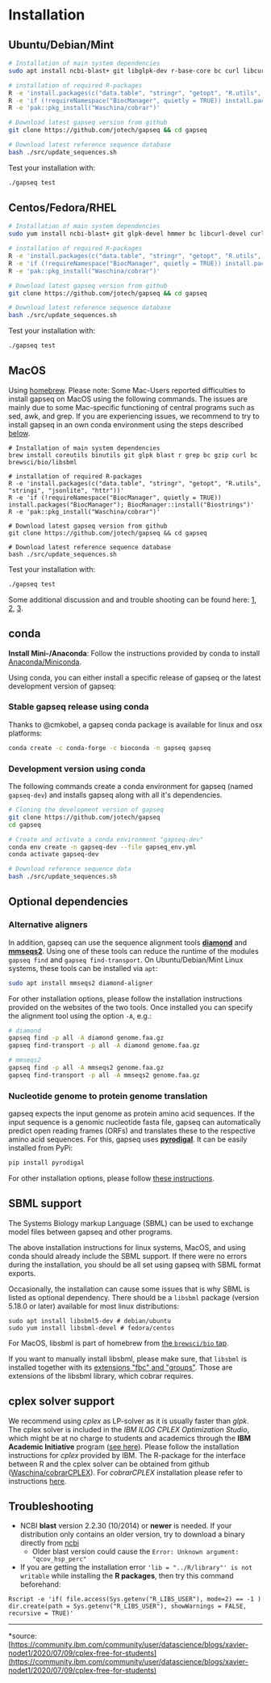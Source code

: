 # Installation

## Ubuntu/Debian/Mint

```sh
# Installation of main system dependencies
sudo apt install ncbi-blast+ git libglpk-dev r-base-core bc curl libcurl4-openssl-dev libssl-dev libsbml5-dev bc

# installation of required R-packages
R -e 'install.packages(c("data.table", "stringr", "getopt", "R.utils", "stringi", "jsonlite", "httr", "pak"))'
R -e 'if (!requireNamespace("BiocManager", quietly = TRUE)) install.packages("BiocManager"); BiocManager::install("Biostrings")'
R -e 'pak::pkg_install("Waschina/cobrar")'

# Download latest gapseq version from github
git clone https://github.com/jotech/gapseq && cd gapseq

# Download latest reference sequence database
bash ./src/update_sequences.sh
```

Test your installation with:
```sh
./gapseq test
```

## Centos/Fedora/RHEL
```sh
# Installation of main system dependencies
sudo yum install ncbi-blast+ git glpk-devel hmmer bc libcurl-devel curl openssl-devel libsbml-devel bc

# installation of required R-packages
R -e 'install.packages(c("data.table", "stringr", "getopt", "R.utils", "stringi", "jsonlite", "httr", "pak"))'
R -e 'if (!requireNamespace("BiocManager", quietly = TRUE)) install.packages("BiocManager"); BiocManager::install("Biostrings")'
R -e 'pak::pkg_install("Waschina/cobrar")'

# Download latest gapseq version from github
git clone https://github.com/jotech/gapseq && cd gapseq

# Download latest reference sequence database
bash ./src/update_sequences.sh
```

Test your installation with:
```sh
./gapseq test
```

## MacOS
Using [homebrew](https://brew.sh). Please note: Some Mac-Users reported difficulties to install gapseq on MacOS using the following commands. The issues are mainly due to some Mac-specific functioning of central programs such as sed, awk, and grep. If you are experiencing issues, we recommend to try to install gapseq in an own conda environment using the steps described [below](#conda).
```
# Installation of main system dependencies
brew install coreutils binutils git glpk blast r grep bc gzip curl bc brewsci/bio/libsbml

# installation of required R-packages
R -e 'install.packages(c("data.table", "stringr", "getopt", "R.utils", "stringi", "jsonlite", "httr"))'
R -e 'if (!requireNamespace("BiocManager", quietly = TRUE)) install.packages("BiocManager"); BiocManager::install("Biostrings")'
R -e 'pak::pkg_install("Waschina/cobrar")'

# Download latest gapseq version from github
git clone https://github.com/jotech/gapseq && cd gapseq

# Download latest reference sequence database
bash ./src/update_sequences.sh
```

Test your installation with:
```sh
./gapseq test
```

Some additional discussion and and trouble shooting can be found here: [1](https://apple.stackexchange.com/a/69332), [2](https://github.com/jotech/gapseq/issues/28), [3](https://github.com/jotech/gapseq/issues/143#issuecomment-1263349021).

## conda

**Install Mini-/Anaconda**: Follow the instructions provided by conda to install [Anaconda/Miniconda](https://conda.io/projects/conda/en/latest/user-guide/install/index.html).

Using conda, you can either install a specific release of gapseq or the latest development version of gapseq:

### Stable gapseq release using conda

Thanks to @cmkobel, a gapseq conda package is available for linux and osx platforms:
```sh
conda create -c conda-forge -c bioconda -n gapseq gapseq
```

### Development version using conda

The following commands create a conda environment for gapseq (named `gapseq-dev`) and installs gapseq along with all it's dependencies.

```sh
# Cloning the development version of gapseq
git clone https://github.com/jotech/gapseq
cd gapseq

# Create and activate a conda environment "gapseq-dev"
conda env create -n gapseq-dev --file gapseq_env.yml
conda activate gapseq-dev

# Download reference sequence data
bash ./src/update_sequences.sh
```

## Optional dependencies

### Alternative aligners

In addition, gapseq can use the sequence alignment tools [**diamond**](https://github.com/bbuchfink/diamond) and **[mmseqs2](https://mmseqs.com/)**. Using one of these tools can reduce the runtime of the modules `gapseq find` and `gapseq find-transport`. On Ubuntu/Debian/Mint Linux systems, these tools can be installed via `apt`:

```sh
sudo apt install mmseqs2 diamond-aligner
```

For other installation options, please follow the installation instructions provided on the websites of the two tools. Once installed you can specify the alignment tool using the option `-A`, e.g.:

```sh
# diamond
gapseq find -p all -A diamond genome.faa.gz
gapseq find-transport -p all -A diamond genome.faa.gz

# mmseqs2
gapseq find -p all -A mmseqs2 genome.faa.gz
gapseq find-transport -p all -A mmseqs2 genome.faa.gz
```

### Nucleotide genome to protein genome translation

gapseq expects the input genome as protein amino acid sequences. If the input sequence is a genomic nucleotide fasta file, gapseq can automatically predict open reading frames (ORFs) and translates these to the respective amino acid sequences. For this, gapseq uses [**pyrodigal**](https://pyrodigal.readthedocs.io/en/stable/). It can be easily installed from PyPi:

```sh
pip install pyrodigal
```

For other installation options, please follow [these instructions](https://pyrodigal.readthedocs.io/en/stable/guide/install.html).

## SBML support

The Systems Biology markup Language (SBML) can be used to exchange model files between gapseq and other programs.

The above installation instructions for linux systems, MacOS, and using conda should already include the SBML support. If there were no errors during the installation, you should be all set using gapseq with SBML format exports.

Occasionally, the installation can cause some issues that is why SBML is listed as optional dependency.
There should be a ``libsbml`` package (version 5.18.0 or later) available for most linux distributions:
```
sudo apt install libsbml5-dev # debian/ubuntu
sudo yum install libsbml-devel # fedora/centos
```
For MacOS, libsbml is part of homebrew from [the `brewsci/bio` tap](https://github.com/brewsci/homebrew-bio/pkgs/container/bio%2Flibsbml).

If you want to manually install libsbml, please make sure, that `libsbml` is installed together with its [extensions "fbc" and "groups"](https://sbml.org/software/libsbml/). Those are extensions of the libsbml library, which cobrar requires.

## cplex solver support

We recommend using *cplex* as LP-solver as it is usually faster than *glpk*. The cplex solver is included in the *IBM ILOG CPLEX Optimization Studio*, which might be at no charge to students and academics through the **IBM Academic Initiative** program ([see here](https://community.ibm.com/community/user/ai-datascience/blogs/xavier-nodet1/2020/07/09/cplex-free-for-students)). Please follow the installation instructions for *cplex* provided by IBM.
The R-package for the interface between R and the cplex solver can be obtained from github ([Waschina/cobrarCPLEX](https://github.com/Waschina/cobrarCPLEX)). For *cobrarCPLEX* installation please refer to instructions [here](https://github.com/Waschina/cobrarCPLEX?tab=readme-ov-file#installation).

## Troubleshooting
- NCBI **blast** version 2.2.30 (10/2014) or **newer** is needed. If your distribution only contains an older version, try to download a binary directly from [ncbi](https://shorturl.at/jkAH0)
  * Older blast version could cause the ``Error: Unknown argument: "qcov_hsp_perc"``
- If you are getting the installation error ``'lib = "../R/library"' is not writable`` while installing the **R packages**, then try this command beforehand:
```
Rscript -e 'if( file.access(Sys.getenv("R_LIBS_USER"), mode=2) == -1 ) dir.create(path = Sys.getenv("R_LIBS_USER"), showWarnings = FALSE, recursive = TRUE)'
```


***
*source: [https://community.ibm.com/community/user/datascience/blogs/xavier-nodet1/2020/07/09/cplex-free-for-students](https://community.ibm.com/community/user/datascience/blogs/xavier-nodet1/2020/07/09/cplex-free-for-students)
